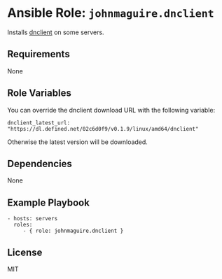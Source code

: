 Ansible Role: `johnmaguire.dnclient`
=========

Installs [dnclient](https://defined.net) on some servers.

Requirements
------------

None

Role Variables
--------------

You can override the dnclient download URL with the following variable:

```
dnclient_latest_url: "https://dl.defined.net/02c6d0f9/v0.1.9/linux/amd64/dnclient"
```

Otherwise the latest version will be downloaded.

Dependencies
------------

None

Example Playbook
----------------

    - hosts: servers
      roles:
         - { role: johnmaguire.dnclient }

License
-------

MIT
